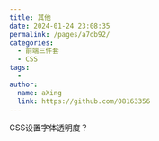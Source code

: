 ```yaml
---
title: 其他
date: 2024-01-24 23:08:35
permalink: /pages/a7db92/
categories:
  - 前端三件套
  - CSS
tags:
  - 
author: 
  name: aXing
  link: https://github.com/08163356
---
```


CSS设置字体透明度？

